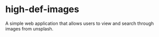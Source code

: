 # high-def-images
 A simple web application that allows users to view and search through images from unsplash.
